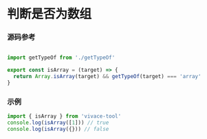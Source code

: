 # 判断是否为数组

### 源码参考

```js

import getTypeOf from './getTypeOf'

export const isArray = (target) => {
  return Array.isArray(target) && getTypeOf(target) === 'array'
}
```

### 示例

```js
import { isArray } from 'vivace-tool'
console.log(isArray([1])) // true
console.log(isArray({})) // false
```
